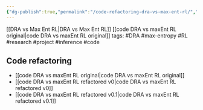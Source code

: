 ```yaml
---
{"dg-publish":true,"permalink":"/code-refactoring-dra-vs-max-ent-rl/","created":"","updated":""}
---
```


[[DRA vs Max Ent RL\|DRA vs Max Ent RL]] [[code DRA vs maxEnt RL original\|code DRA vs maxEnt RL original]]
tags: #DRA #max-entropy #RL #research #project #inference #code


## Code refactoring
- [[code DRA vs maxEnt RL original\|code DRA vs maxEnt RL original]]
- [[code DRA vs maxEnt RL refactored v0\|code DRA vs maxEnt RL refactored v0]]
- [[code DRA vs maxEnt RL refactored v0.1\|code DRA vs maxEnt RL refactored v0.1]]